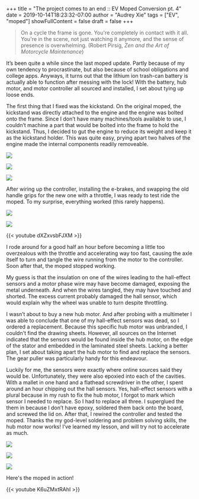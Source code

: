 +++
title = "The project comes to an end :: EV Moped Conversion pt. 4"
date = 2019-10-14T18:23:32-07:00
author = "Audrey Xie"
tags = ["EV", "moped"]
showFullContent = false
draft = false
+++

> On a cycle the frame is gone. You're completely in contact with it all. You're in the scene, not just watching it anymore, and the sense of presence is overwhelming. (Robert Pirsig, *Zen and the Art of Motorcycle Maintenance*)

<!--more-->

It’s been quite a while since the last moped update. Partly because of my own tendency to procrastinate, but also because of school obligations and college apps. Anyways, it turns out that the lithium ion trash-can battery is actually able to function after messing with the lock! With the battery, hub motor, and motor controller all sourced and installed, I set about tying up loose ends. 

The first thing that I fixed was the kickstand. On the original moped, the kickstand was directly attached to the engine and the engine was bolted onto the frame. Since I don’t have many machines/tools available to use, I couldn’t machine a part that would be bolted into the frame to hold the kickstand. Thus, I decided to gut the engine to reduce its weight and keep it as the kickstand holder. This was quite easy, prying apart two halves of the engine made the internal components readily removeable. 

![](/images/moped/IMG_3556.jpg)

![](/images/moped/IMG_3571.jpg)

![](/images/moped/IMG_3574.jpg)

After wiring up the controller, installing the e-brakes, and swapping the old handle grips for the new one with a throttle, I was ready to test ride the moped. To my surprise, everything worked (this rarely happens). 

![](/images/moped/IMG_3672.jpg)

![](/images/moped/IMG_3671.jpg)

{{< youtube dXZxvsbFJXM >}}

I rode around for a good half an hour before becoming a little too overzealous with the throttle and accelerating way too fast, causing the axle itself to turn and tangle the wire running from the motor to the controller. Soon after that, the moped stopped working. 

My guess is that the insulation on one of the wires leading to the hall-effect sensors and a motor phase wire may have become damaged, exposing the metal underneath. And when the wires tangled, they may have touched and shorted. The excess current probably damaged the hall sensor, which would explain why the wheel was unable to turn despite throttling. 

I wasn’t about to buy a new hub motor. And after probing with a multimeter I was able to conclude that one of my hall-effect sensors was dead, so I ordered a replacement. Because this specific hub motor was unbranded, I couldn't find the drawing sheets. However, all sources on the Internet indicated that the sensors would be found inside the hub motor, on the edge of the stator and embedded in the laminated steel sheets. Lacking a better plan, I set about taking apart the hub motor to find and replace the sensors. The gear puller was particularly handy for this endeavour. 

Luckily for me, the sensors were exactly where online sources said they would be. Unfortunately, they were also epoxied into each of the cavities. With a mallet in one hand and a flathead screwdriver in the other, I spent around an hour chipping out the hall sensors. Yes, hall-effect sensors with a plural because in my rush to fix the hub motor, I forgot to mark which sensor I needed to replace. So I had to replace all three. I superglued the them in because I don’t have epoxy, soldered them back onto the board, and screwed the lid on. After that, I rewired the controller and tested the moped. Thanks the my god-level soldering and problem solving skills, the hub motor now works! I’ve learned my lesson, and will try not to accelerate as much.

![](/images/moped/IMG_3674.jpg)

![](/images/moped/IMG_3687.jpg)

![](/images/moped/IMG_3675.jpg)

Here's the moped in action!

{{< youtube K6uZMxtRAhI >}}